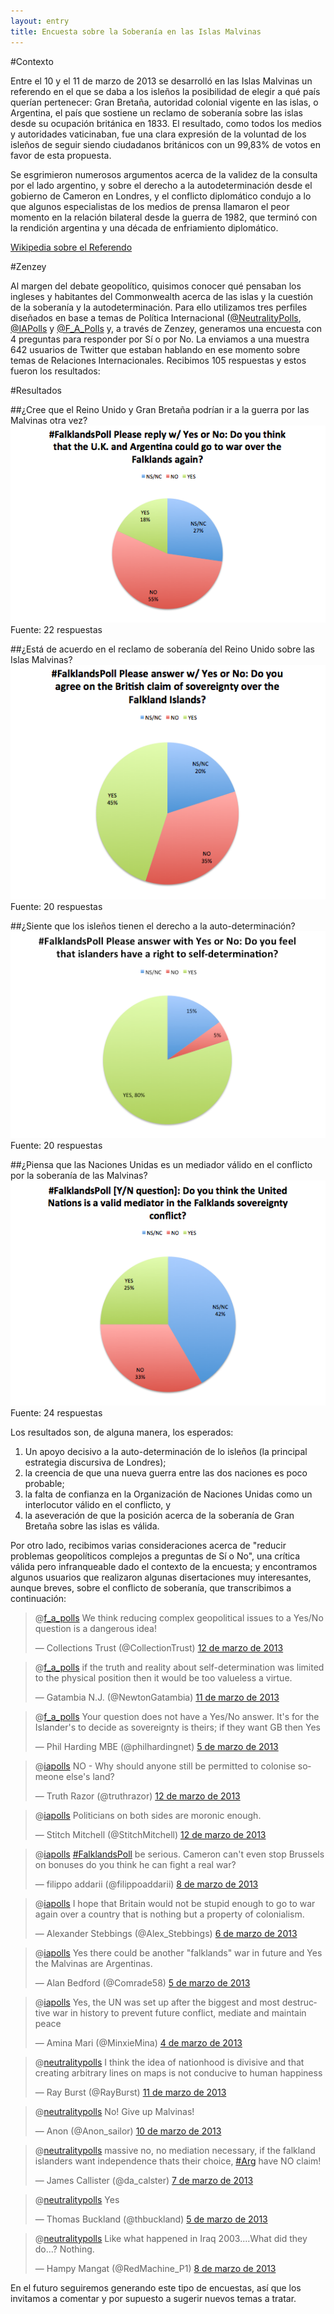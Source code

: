 ```yaml
---
layout: entry
title: Encuesta sobre la Soberanía en las Islas Malvinas
---
```


#Contexto

Entre el 10 y el 11 de marzo de 2013 se desarrolló en las Islas Malvinas un referendo en el que se daba a los isleños la posibilidad de elegir a qué país querían pertenecer: Gran Bretaña, autoridad colonial vigente en las islas, o Argentina, el país que sostiene un reclamo de soberanía sobre las islas desde su ocupación británica en 1833. El resultado, como todos los medios y autoridades vaticinaban, fue una clara expresión de la voluntad de los isleños de seguir siendo ciudadanos británicos con un 99,83% de votos en favor de esta propuesta.

Se esgrimieron numerosos argumentos acerca de la validez de la consulta por el lado argentino, y sobre el derecho a la autodeterminación desde el gobierno de Cameron en Londres, y el conflicto diplomático condujo a lo que algunos especialistas de los medios de prensa llamaron el peor momento en la relación bilateral desde la guerra de 1982, que terminó con la rendición argentina y una década de enfriamiento diplomático.

[Wikipedia sobre el Referendo](http://es.wikipedia.org/wiki/Refer%C3%A9ndum_sobre_la_soberan%C3%ADa_de_las_Islas_Malvinas_de_2013)

#Zenzey

Al margen del debate geopolítico, quisimos conocer qué pensaban los ingleses y habitantes del Commonwealth acerca de las islas y la cuestión de la soberanía y la autodeterminación. Para ello utilizamos tres perfiles diseñados en base a temas de Política Internacional ([@NeutralityPolls](http://twitter.com/neutralitypolls), [@IAPolls](http://twitter.com/IAPolls) y [@F_A_Polls]((http://twitter.com/F_A_Polls)) y, a través de Zenzey, generamos una encuesta con 4 preguntas para responder por Sí o por No. La enviamos a una muestra 642 usuarios de Twitter que estaban hablando en ese momento sobre temas de Relaciones Internacionales. Recibimos 105 respuestas y estos fueron los resultados:

#Resultados

##¿Cree que el Reino Unido y Gran Bretaña podrían ir a la guerra por las Malvinas otra vez?
<img src="/static/img/War_Poll_Results.png" />
Fuente: 22 respuestas

##¿Está de acuerdo en el reclamo de soberanía del Reino Unido sobre las Islas Malvinas?
<img src="/static/img/Claim_Poll_Results.png" />
Fuente: 20 respuestas

##¿Siente que los isleños tienen el derecho a la auto-determinación?
<img src="/static/img/Right_Poll_Results.png" />
Fuente: 20 respuestas

##¿Piensa que las Naciones Unidas es un mediador válido en el conflicto por la soberanía de las Malvinas?
<img src="/static/img/UN_Poll_Results.png" />
Fuente: 24 respuestas


Los resultados son, de alguna manera, los esperados: 

1.  Un apoyo decisivo a la auto-determinación de lo isleños (la principal estrategia discursiva de Londres);
2.  la creencia de que una nueva guerra entre las dos naciones es poco probable; 
3.  la falta de confianza en la Organización de Naciones Unidas como un interlocutor válido en el conflicto, y
4.  la aseveración de que la posición acerca de la soberanía de Gran Bretaña sobre las islas es válida.

Por otro lado, recibimos varias consideraciones acerca de "reducir problemas geopolíticos complejos a preguntas de Sí o No", una crítica válida pero infranqueable dado el contexto de la encuesta; y encontramos algunos usuarios que realizaron algunas disertaciones muy interesantes, aunque breves, sobre el conflicto de soberanía,  que transcribimos a continuación:

<blockquote class="twitter-tweet" lang="es"><p>@<a href="https://twitter.com/f_a_polls">f_a_polls</a> We think reducing complex geopolitical issues to a Yes/No question is a dangerous idea!</p>&mdash; Collections Trust (@CollectionTrust) <a href="https://twitter.com/CollectionTrust/status/311421354568187904">12 de marzo de 2013</a></blockquote>

<script async src="//platform.twitter.com/widgets.js" charset="utf-8"></script>





<blockquote class="twitter-tweet" lang="es"><p>@<a href="https://twitter.com/f_a_polls">f_a_polls</a> if the truth and reality about self-determination was limited to the physical position then it would be too valueless a virtue.</p>&mdash; Gatambia N.J. (@NewtonGatambia) <a href="https://twitter.com/NewtonGatambia/status/311114901215133697">11 de marzo de 2013</a></blockquote>

<script async src="//platform.twitter.com/widgets.js" charset="utf-8"></script>





<blockquote class="twitter-tweet" lang="es"><p>@<a href="https://twitter.com/f_a_polls">f_a_polls</a> Your question does not have a Yes/No answer. It's for the Islander's to decide as sovereignty is theirs; if they want GB then Yes</p>&mdash; Phil Harding MBE (@philhardingnet) <a href="https://twitter.com/philhardingnet/status/309012201350516736">5 de marzo de 2013</a></blockquote>

<script async src="//platform.twitter.com/widgets.js" charset="utf-8"></script>





<blockquote class="twitter-tweet" lang="es"><p>@<a href="https://twitter.com/iapolls">iapolls</a> NO - Why should anyone still be permitted to colonise someone else's land?</p>&mdash; Truth Razor (@truthrazor) <a href="https://twitter.com/truthrazor/status/311520390738485248">12 de marzo de 2013</a></blockquote>

<script async src="//platform.twitter.com/widgets.js" charset="utf-8"></script>





<blockquote class="twitter-tweet" lang="es"><p>@<a href="https://twitter.com/iapolls">iapolls</a> Politicians on both sides are moronic enough.</p>&mdash; Stitch Mitchell (@StitchMitchell) <a href="https://twitter.com/StitchMitchell/status/311359965157789696">12 de marzo de 2013</a></blockquote>

<script async src="//platform.twitter.com/widgets.js" charset="utf-8"></script>





<blockquote class="twitter-tweet" lang="es"><p>@<a href="https://twitter.com/iapolls">iapolls</a> <a href="https://twitter.com/search/%23FalklandsPoll">#FalklandsPoll</a> be serious. Cameron can't even stop Brussels on bonuses do you think he can fight a real war?</p>&mdash; filippo addarii (@filippoaddarii) <a href="https://twitter.com/filippoaddarii/status/310034114269028352">8 de marzo de 2013</a></blockquote>

<script async src="//platform.twitter.com/widgets.js" charset="utf-8"></script>



<blockquote class="twitter-tweet" lang="es"><p>@<a href="https://twitter.com/iapolls">iapolls</a> I hope that Britain would not be stupid enough to go to war again over a country that is nothing but a property of colonialism.</p>&mdash; Alexander Stebbings (@Alex_Stebbings) <a href="https://twitter.com/Alex_Stebbings/status/309292954470739969">6 de marzo de 2013</a></blockquote>

<script async src="//platform.twitter.com/widgets.js" charset="utf-8"></script>



<blockquote class="twitter-tweet" lang="es"><p>@<a href="https://twitter.com/iapolls">iapolls</a> Yes there could be another "falklands" war in future and Yes the Malvinas are Argentinas.</p>&mdash; Alan Bedford (@Comrade58) <a href="https://twitter.com/Comrade58/status/308863590461489152">5 de marzo de 2013</a></blockquote>

<script async src="//platform.twitter.com/widgets.js" charset="utf-8"></script>





<blockquote class="twitter-tweet" lang="es"><p>@<a href="https://twitter.com/iapolls">iapolls</a> Yes, the UN was set up after the biggest and most destructive war in history to prevent future conflict, mediate and maintain peace</p>&mdash; Amina Mari (@MinxieMina) <a href="https://twitter.com/MinxieMina/status/308710036715208705">4 de marzo de 2013</a></blockquote>

<script async src="//platform.twitter.com/widgets.js" charset="utf-8"></script>





<blockquote class="twitter-tweet" lang="es"><p>@<a href="https://twitter.com/neutralitypolls">neutralitypolls</a> I think the idea of nationhood is divisive and that creating arbitrary lines on maps is not conducive to human happiness</p>&mdash; Ray Burst (@RayBurst) <a href="https://twitter.com/RayBurst/status/311112758110322688">11 de marzo de 2013</a></blockquote>

<script async src="//platform.twitter.com/widgets.js" charset="utf-8"></script>



<blockquote class="twitter-tweet" lang="es"><p>@<a href="https://twitter.com/neutralitypolls">neutralitypolls</a> No! Give up Malvinas!</p>&mdash; Anon (@Anon_sailor) <a href="https://twitter.com/Anon_sailor/status/310824529477922816">10 de marzo de 2013</a></blockquote>

<script async src="//platform.twitter.com/widgets.js" charset="utf-8"></script>



<blockquote class="twitter-tweet" lang="es"><p>@<a href="https://twitter.com/neutralitypolls">neutralitypolls</a> massive no, no mediation necessary, if the falkland islanders want independence thats their choice, <a href="https://twitter.com/search/%23Arg">#Arg</a> have NO claim!</p>&mdash; James Callister (@da_calster) <a href="https://twitter.com/da_calster/status/309743154326810624">7 de marzo de 2013</a></blockquote>

<script async src="//platform.twitter.com/widgets.js" charset="utf-8"></script>



<blockquote class="twitter-tweet" lang="es"><p>@<a href="https://twitter.com/neutralitypolls">neutralitypolls</a> Yes</p>&mdash; Thomas Buckland (@thbuckland) <a href="https://twitter.com/thbuckland/status/308794242623492096">5 de marzo de 2013</a></blockquote>

<script async src="//platform.twitter.com/widgets.js" charset="utf-8"></script>



<blockquote class="twitter-tweet" lang="es"><p>@<a href="https://twitter.com/neutralitypolls">neutralitypolls</a> Like what happened in Iraq 2003....What did they do...? Nothing.</p>&mdash; Hampy Mangat (@RedMachine_P1) <a href="https://twitter.com/RedMachine_P1/status/310060540355543040">8 de marzo de 2013</a></blockquote>

<script async src="//platform.twitter.com/widgets.js" charset="utf-8"></script>

En el futuro seguiremos generando este tipo de encuestas, así que los invitamos a comentar y por supuesto a sugerir nuevos temas a tratar.
